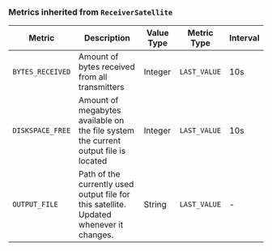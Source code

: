<!-- markdownlint-disable MD041 -->
### Metrics inherited from `ReceiverSatellite`

| Metric | Description | Value Type | Metric Type | Interval |
|--------|-------------|------------|-------------|----------|
| `BYTES_RECEIVED` | Amount of bytes received from all transmitters | Integer | `LAST_VALUE` | 10s |
| `DISKSPACE_FREE` | Amount of megabytes available on the file system the current output file is located | Integer | `LAST_VALUE` | 10s |
| `OUTPUT_FILE`    | Path of the currently used output file for this satellite. Updated whenever it changes. | String | `LAST_VALUE` | - |

